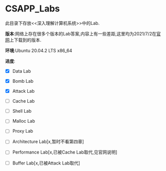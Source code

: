# CSAPP_Labs

此目录下存放<<深入理解计算机系统>>中的Lab.

**版本**:网络上存在很多个版本的Lab答案,内容上有一些差距,这里均为2021/7/2在[官网](http://csapp.cs.cmu.edu/3e/labs.html)上下载到的版本.

**环境**:Ubuntu 20.04.2 LTS x86_64  

**进度**:
  
- [x] Data Lab

- [x] Bomb Lab

- [x] Attack Lab

- [ ] Cache Lab

- [ ] Shell Lab

- [ ] Malloc Lab

- [ ] Proxy Lab

- [ ] Architecture Lab\[x,暂时不看第四章\]

- [ ] Performance Lab\[x,已被Cache Lab取代,见官网说明\]

- [ ] Buffer Lab\[x,已被Attack Lab取代\]
